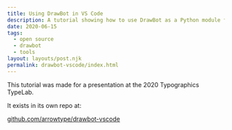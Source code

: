 ```yaml
---
title: Using DrawBot in VS Code
description: A tutorial showing how to use DrawBot as a Python module for coding in an external text editor
date: 2020-06-15
tags:
  - open source
  - drawbot
  - tools
layout: layouts/post.njk
permalink: drawbot-vscode/index.html
---
```


This tutorial was made for a presentation at the 2020 Typographics TypeLab.

It exists in its own repo at:

[github.com/arrowtype/drawbot-vscode](https://github.com/arrowtype/drawbot-vscode)
